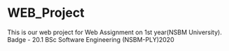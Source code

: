 # WEB_Project

This is our web project for Web Assignment on 1st year(NSBM University).
Badge - 20.1 BSc Software Engineering (NSBM-PLY)2020